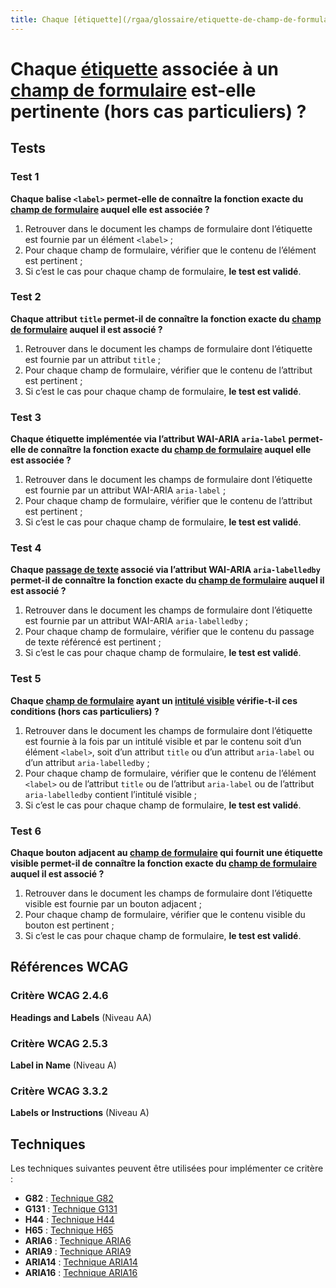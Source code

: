 ```yaml
---
title: Chaque [étiquette](/rgaa/glossaire/etiquette-de-champ-de-formulaire) associée à un [champ de formulaire](/rgaa/glossaire/champ-de-saisie-de-formulaire) est-elle pertinente (hors cas particuliers) ?
---
```


# Chaque [étiquette](/rgaa/glossaire/etiquette-de-champ-de-formulaire) associée à un [champ de formulaire](/rgaa/glossaire/champ-de-saisie-de-formulaire) est-elle pertinente (hors cas particuliers) ?



## Tests

### Test 1

**Chaque balise `<label>` permet-elle de connaître la fonction exacte du [champ de formulaire](/rgaa/glossaire/champ-de-saisie-de-formulaire) auquel elle est associée ?**

1. Retrouver dans le document les champs de formulaire dont l’étiquette est fournie par un élément `<label>` ;
2. Pour chaque champ de formulaire, vérifier que le contenu de l’élément est pertinent ;
3. Si c’est le cas pour chaque champ de formulaire, **le test est validé**.

### Test 2

**Chaque attribut `title` permet-il de connaître la fonction exacte du [champ de formulaire](/rgaa/glossaire/champ-de-saisie-de-formulaire) auquel il est associé ?**

1. Retrouver dans le document les champs de formulaire dont l’étiquette est fournie par un attribut `title` ;
2. Pour chaque champ de formulaire, vérifier que le contenu de l’attribut est pertinent ;
3. Si c’est le cas pour chaque champ de formulaire, **le test est validé**.

### Test 3

**Chaque étiquette implémentée via l’attribut WAI-ARIA `aria-label` permet-elle de connaître la fonction exacte du [champ de formulaire](/rgaa/glossaire/champ-de-saisie-de-formulaire) auquel elle est associée ?**

1. Retrouver dans le document les champs de formulaire dont l’étiquette est fournie par un attribut WAI-ARIA `aria-label` ;
2. Pour chaque champ de formulaire, vérifier que le contenu de l’attribut est pertinent ;
3. Si c’est le cas pour chaque champ de formulaire, **le test est validé**.

### Test 4

**Chaque [passage de texte](/rgaa/glossaire/passage-de-texte-lie-par-aria-labelledby-ou-aria-describedby) associé via l’attribut WAI-ARIA `aria-labelledby` permet-il de connaître la fonction exacte du [champ de formulaire](/rgaa/glossaire/champ-de-saisie-de-formulaire) auquel il est associé ?**

1. Retrouver dans le document les champs de formulaire dont l’étiquette est fournie par un attribut WAI-ARIA `aria-labelledby` ;
2. Pour chaque champ de formulaire, vérifier que le contenu du passage de texte référencé est pertinent ;
3. Si c’est le cas pour chaque champ de formulaire, **le test est validé**.

### Test 5

**Chaque [champ de formulaire](/rgaa/glossaire/champ-de-saisie-de-formulaire) ayant un [intitulé visible](/rgaa/glossaire/intitule-visible) vérifie-t-il ces conditions (hors cas particuliers) ?**

1. Retrouver dans le document les champs de formulaire dont l’étiquette est fournie à la fois par un intitulé visible et par le contenu soit d’un élément `<label>`, soit d’un attribut `title` ou d’un attribut `aria-label` ou d’un attribut `aria-labelledby` ;
2. Pour chaque champ de formulaire, vérifier que le contenu de l’élément `<label>` ou de l’attribut `title` ou de l’attribut `aria-label` ou de l’attribut `aria-labelledby` contient l’intitulé visible ;
3. Si c’est le cas pour chaque champ de formulaire, **le test est validé**.

### Test 6

**Chaque bouton adjacent au [champ de formulaire](/rgaa/glossaire/champ-de-saisie-de-formulaire) qui fournit une étiquette visible permet-il de connaître la fonction exacte du [champ de formulaire](/rgaa/glossaire/champ-de-saisie-de-formulaire) auquel il est associé ?**

1. Retrouver dans le document les champs de formulaire dont l’étiquette visible est fournie par un bouton adjacent ;
2. Pour chaque champ de formulaire, vérifier que le contenu visible du bouton est pertinent ;
3. Si c’est le cas pour chaque champ de formulaire, **le test est validé**.



## Références WCAG

### Critère WCAG 2.4.6

**Headings and Labels** (Niveau AA)

### Critère WCAG 2.5.3

**Label in Name** (Niveau A)

### Critère WCAG 3.3.2

**Labels or Instructions** (Niveau A)



## Techniques

Les techniques suivantes peuvent être utilisées pour implémenter ce critère :

- **G82** : [Technique G82](https://www.w3.org/WAI/WCAG21/Techniques/html/G82)
- **G131** : [Technique G131](https://www.w3.org/WAI/WCAG21/Techniques/html/G131)
- **H44** : [Technique H44](https://www.w3.org/WAI/WCAG21/Techniques/html/H44)
- **H65** : [Technique H65](https://www.w3.org/WAI/WCAG21/Techniques/html/H65)
- **ARIA6** : [Technique ARIA6](https://www.w3.org/WAI/WCAG21/Techniques/html/ARIA6)
- **ARIA9** : [Technique ARIA9](https://www.w3.org/WAI/WCAG21/Techniques/html/ARIA9)
- **ARIA14** : [Technique ARIA14](https://www.w3.org/WAI/WCAG21/Techniques/html/ARIA14)
- **ARIA16** : [Technique ARIA16](https://www.w3.org/WAI/WCAG21/Techniques/html/ARIA16)
